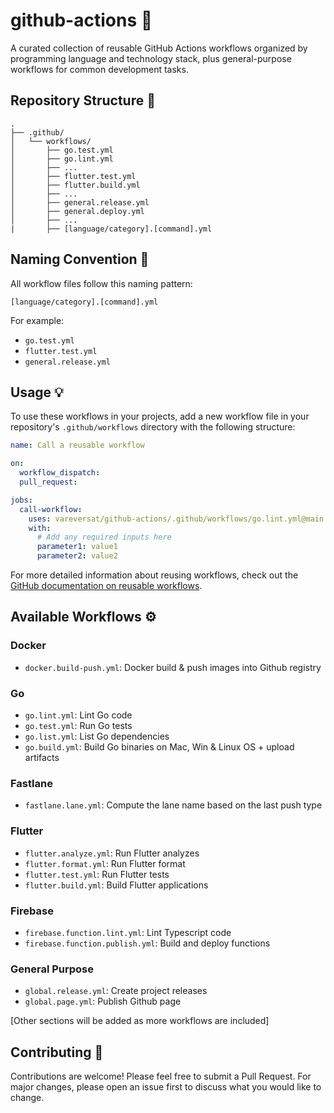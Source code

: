 # github-actions 🚀

A curated collection of reusable GitHub Actions workflows organized by programming language and technology stack, plus general-purpose workflows for common development tasks.

## Repository Structure 📁

```
.
├── .github/
│   └── workflows/
│       ├── go.test.yml
│       ├── go.lint.yml
│       ├── ...
│       ├── flutter.test.yml
│       ├── flutter.build.yml
│       ├── ...
│       ├── general.release.yml
│       ├── general.deploy.yml
│       ├── ... 
|       ├── [language/category].[command].yml
```

## Naming Convention 📝

All workflow files follow this naming pattern:
```
[language/category].[command].yml
```

For example:
- `go.test.yml`
- `flutter.test.yml`
- `general.release.yml`

## Usage 💡

To use these workflows in your projects, add a new workflow file in your repository's `.github/workflows` directory with the following structure:

```yml
name: Call a reusable workflow

on:
  workflow_dispatch:
  pull_request:

jobs:
  call-workflow:
    uses: vareversat/github-actions/.github/workflows/go.lint.yml@main
    with:
      # Add any required inputs here
      parameter1: value1
      parameter2: value2
```

For more detailed information about reusing workflows, check out the [GitHub documentation on reusable workflows](https://docs.github.com/en/actions/sharing-automations/reusing-workflows#calling-a-reusable-workflow).

## Available Workflows ⚙️

### Docker

- `docker.build-push.yml`: Docker build & push images into Github registry

### Go

- `go.lint.yml`: Lint Go code
- `go.test.yml`: Run Go tests
- `go.list.yml`: List Go dependencies
- `go.build.yml`: Build Go binaries on Mac, Win & Linux OS + upload artifacts

### Fastlane

- `fastlane.lane.yml`: Compute the lane name based on the last push type

### Flutter

- `flutter.analyze.yml`: Run Flutter analyzes
- `flutter.format.yml`: Run Flutter format
- `flutter.test.yml`: Run Flutter tests
- `flutter.build.yml`: Build Flutter applications

### Firebase

- `firebase.function.lint.yml`: Lint Typescript code
- `firebase.function.publish.yml`: Build and deploy functions

### General Purpose

- `global.release.yml`: Create project releases
- `global.page.yml`: Publish Github page

[Other sections will be added as more workflows are included]

## Contributing 🤝

Contributions are welcome! Please feel free to submit a Pull Request. For major changes, please open an issue first to discuss what you would like to change.
